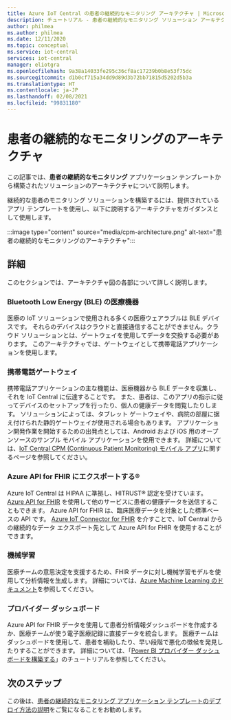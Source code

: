 ```yaml
---
title: Azure IoT Central の患者の継続的なモニタリング アーキテクチャ | Microsoft Docs
description: チュートリアル - 患者の継続的なモニタリング ソリューション アーキテクチャについて学習します。
author: philmea
ms.author: philmea
ms.date: 12/11/2020
ms.topic: conceptual
ms.service: iot-central
services: iot-central
manager: eliotgra
ms.openlocfilehash: 9a38a14033fe295c36cf8ac17239b0b8e53f75dc
ms.sourcegitcommit: d1b0cf715a34dd9d89d3b72bb71815d5202d5b3a
ms.translationtype: HT
ms.contentlocale: ja-JP
ms.lasthandoff: 02/08/2021
ms.locfileid: "99831180"
---
```

# <a name="continuous-patient-monitoring-architecture"></a>患者の継続的なモニタリングのアーキテクチャ

この記事では、**患者の継続的なモニタリング** アプリケーション テンプレートから構築されたソリューションのアーキテクチャについて説明します。

継続的な患者のモニタリング ソリューションを構築するには、提供されているアプリ テンプレートを使用し、以下に説明するアーキテクチャをガイダンスとして使用します。

:::image type="content" source="media/cpm-architecture.png" alt-text="患者の継続的なモニタリングのアーキテクチャ":::

## <a name="details"></a>詳細

このセクションでは、アーキテクチャ図の各部について詳しく説明します。

### <a name="bluetooth-low-energy-ble-medical-devices"></a>Bluetooth Low Energy (BLE) の医療機器

医療の IoT ソリューションで使用される多くの医療ウェアラブルは BLE デバイスです。 それらのデバイスはクラウドと直接通信することができません。クラウド ソリューションとは、ゲートウェイを使用してデータを交換する必要があります。 このアーキテクチャでは、ゲートウェイとして携帯電話アプリケーションを使用します。

### <a name="mobile-phone-gateway"></a>携帯電話ゲートウェイ

携帯電話アプリケーションの主な機能は、医療機器から BLE データを収集し、それを IoT Central に伝達することです。 また、患者は、このアプリの指示に従ってデバイスのセットアップを行ったり、個人の健康データを閲覧したりします。 ソリューションによっては、タブレット ゲートウェイや、病院の部屋に据え付けられた静的ゲートウェイが使用される場合もあります。 アプリケーション開発作業を開始するための出発点としては、Android および iOS 用のオープンソースのサンプル モバイル アプリケーションを使用できます。 詳細については、[IoT Central CPM (Continuous Patient Monitoring) モバイル アプリ](/samples/iot-for-all/iotc-cpm-sample/iotc-cpm-sample/)に関するページを参照してください。

### <a name="export-to-azure-api-for-fhirreg"></a>Azure API for FHIR にエクスポートする&reg;

Azure IoT Central は HIPAA に準拠し、HITRUST&reg; 認定を受けています。 [Azure API for FHIR](../../healthcare-apis/overview.md) を使用して他のサービスに患者の健康データを送信することもできます。 Azure API for FHIR は、臨床医療データを対象とした標準ベースの API です。 [Azure IoT Connector for FHIR](../../healthcare-apis/iot-fhir-portal-quickstart.md) を介すことで、IoT Central からの継続的なデータ エクスポート先として Azure API for FHIR を使用することができます。

### <a name="machine-learning"></a>機械学習

医療チームの意思決定を支援するため、FHIR データに対し機械学習モデルを使用して分析情報を生成します。 詳細については、[Azure Machine Learning のドキュメント](../../machine-learning/index.yml)を参照してください。

### <a name="provider-dashboard"></a>プロバイダー ダッシュボード

Azure API for FHIR データを使用して患者分析情報ダッシュボードを作成するか、医療チームが使う電子医療記録に直接データを統合します。 医療チームはダッシュボードを使用して、患者を補助したり、早い段階で悪化の徴候を発見したりすることができます。 詳細については、「[Power BI プロバイダー ダッシュボードを構築する](howto-health-data-triage.md)」のチュートリアルを参照してください。

## <a name="next-steps"></a>次のステップ

この後は、[患者の継続的なモニタリング アプリケーション テンプレートのデプロイ方法の説明](tutorial-continuous-patient-monitoring.md)をご覧になることをお勧めします。